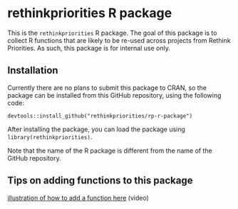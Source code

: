 # rethinkpriorities R package

This is the `rethinkpriorities` R package. The goal of this package is to collect R functions that are likely to be re-used across projects from Rethink Priorities. As such, this package is for internal use only.

## Installation

Currently there are no plans to submit this package to CRAN, so the package can be installed from this GitHub repository, using the following code:

```
devtools::install_github("rethinkpriorities/rp-r-package")
```

After installing the package, you can load the package using `library(rethinkpriorities)`.

Note that the name of the R package is different from the name of the GitHub repository.

## Tips on adding functions to this package

[illustration of how to add a function here](https://www.dropbox.com/s/7lbmrdhjgalzoic/adding_a_function_to_rp_r_package_2380608530.mp4?dl=0) (video)
